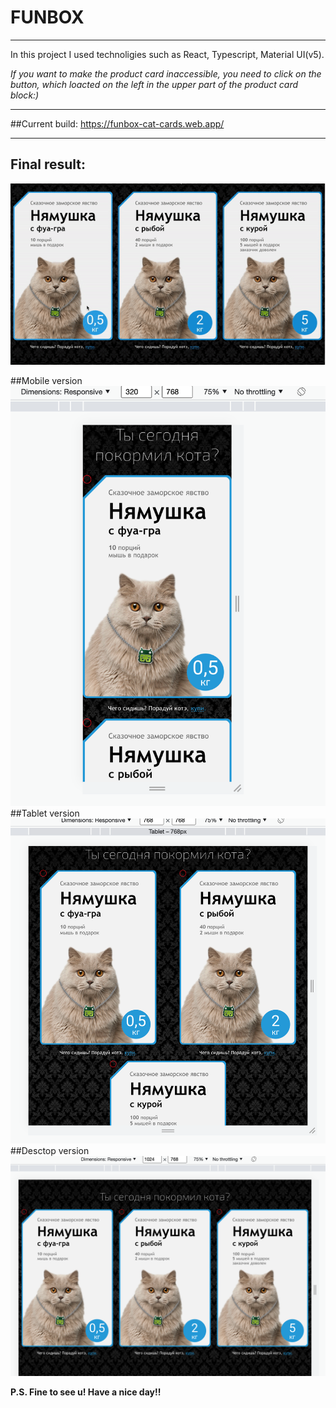 # FUNBOX

---

In this project I used technoligies such as React, Typescript, Material UI(v5).

_If you want to make the product card inaccessible, you need to click on the button, which loacted on the left in the upper part of the product card block:)_

---

##Current build: https://funbox-cat-cards.web.app/

---

## Final result:

![Cat gif](/public/ezgif.com-gif-maker.gif)

##Mobile version
![Alt text](/public/%D0%A1%D0%BD%D0%B8%D0%BC%D0%BE%D0%BA%20%D1%8D%D0%BA%D1%80%D0%B0%D0%BD%D0%B0%202022-06-28%20%D0%B2%2015.02.21.png)
##Tablet version
![Alt text](/public/%D0%A1%D0%BD%D0%B8%D0%BC%D0%BE%D0%BA%20%D1%8D%D0%BA%D1%80%D0%B0%D0%BD%D0%B0%202022-06-28%20%D0%B2%2015.02.33.png)
##Desctop version
![Alt text](/public/%D0%A1%D0%BD%D0%B8%D0%BC%D0%BE%D0%BA%20%D1%8D%D0%BA%D1%80%D0%B0%D0%BD%D0%B0%202022-06-28%20%D0%B2%2015.02.46.png)

**P.S. Fine to see u! Have a nice day!!**
